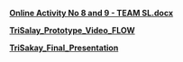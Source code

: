 **[Online Activity No 8 and 9 - TEAM SL.docx](https://malayancollegesmindanaoo365-my.sharepoint.com/:u:/g/personal/rmlagat_mcm_edu_ph/EQSejC9gJNFGhGhY9k6Ktb4BzmyG65C6NZMVqN5NBDwE0A?e=nlQq4h)**

**[TriSalay_Prototype_Video_FLOW](https://malayancollegesmindanaoo365-my.sharepoint.com/:v:/g/personal/rmlagat_mcm_edu_ph/EdPSwWuBnlpCpnqYjKBHsOoBiMPK0JanF-FhHg-e6oOTjA?nav=eyJyZWZlcnJhbEluZm8iOnsicmVmZXJyYWxBcHAiOiJPbmVEcml2ZUZvckJ1c2luZXNzIiwicmVmZXJyYWxBcHBQbGF0Zm9ybSI6IldlYiIsInJlZmVycmFsTW9kZSI6InZpZXciLCJyZWZlcnJhbFZpZXciOiJNeUZpbGVzTGlua0NvcHkifX0&e=PHxPva)**

**[TriSakay_Final_Presentation](https://malayancollegesmindanaoo365-my.sharepoint.com/:u:/g/personal/rmlagat_mcm_edu_ph/EcLrqUaIvytGs97BzpyA46IBU6i8A03mW4DL9LIAYY2B9g?e=DljoTR)**
